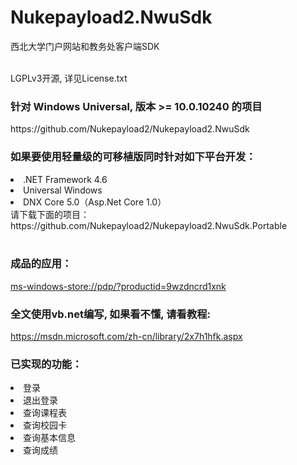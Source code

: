 # Nukepayload2.NwuSdk
西北大学门户网站和教务处客户端SDK<br />

<br />
LGPLv3开源, 详见License.txt<br />
<h3>
    针对 Windows Universal, 版本 >= 10.0.10240 的项目<br />
</h3>
https://github.com/Nukepayload2/Nukepayload2.NwuSdk <br />
<h3>如果要使用轻量级的可移植版同时针对如下平台开发：</h3>
<dlv>
    <li>.NET Framework 4.6</li>
    <li>Universal Windows</li>
    <li>DNX Core 5.0（Asp.Net Core 1.0）</li>
</dlv>
请下载下面的项目：<br />
https://github.com/Nukepayload2/Nukepayload2.NwuSdk.Portable <br />
<br />
<h3>成品的应用：</h3>
<a href="ms-windows-store://pdp/?productid=9wzdncrd1xnk">ms-windows-store://pdp/?productid=9wzdncrd1xnk</a><br />
<h3>
    全文使用vb.net编写, 如果看不懂, 请看教程:
</h3>
    <a href="https://msdn.microsoft.com/zh-cn/library/2x7h1hfk.aspx">https://msdn.microsoft.com/zh-cn/library/2x7h1hfk.aspx</a>
<h3>已实现的功能：</h3>
<dlv>
    <li>登录</li>
    <li>退出登录</li>
    <li>查询课程表</li>
    <li>查询校园卡</li>
    <li>查询基本信息</li>
    <li>查询成绩</li>
</dlv>

